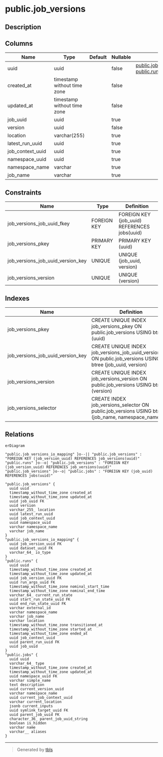 # public.job_versions

## Description

## Columns

| Name | Type | Default | Nullable | Children | Parents | Comment |
| ---- | ---- | ------- | -------- | -------- | ------- | ------- |
| uuid | uuid |  | false | [public.job_versions_io_mapping](public.job_versions_io_mapping.md) [public.runs](public.runs.md) |  |  |
| created_at | timestamp without time zone |  | false |  |  |  |
| updated_at | timestamp without time zone |  | false |  |  |  |
| job_uuid | uuid |  | true |  | [public.jobs](public.jobs.md) |  |
| version | uuid |  | false |  |  |  |
| location | varchar(255) |  | true |  |  |  |
| latest_run_uuid | uuid |  | true |  |  |  |
| job_context_uuid | uuid |  | true |  |  |  |
| namespace_uuid | uuid |  | true |  |  |  |
| namespace_name | varchar |  | true |  |  |  |
| job_name | varchar |  | true |  |  |  |

## Constraints

| Name | Type | Definition |
| ---- | ---- | ---------- |
| job_versions_job_uuid_fkey | FOREIGN KEY | FOREIGN KEY (job_uuid) REFERENCES jobs(uuid) |
| job_versions_pkey | PRIMARY KEY | PRIMARY KEY (uuid) |
| job_versions_job_uuid_version_key | UNIQUE | UNIQUE (job_uuid, version) |
| job_versions_version | UNIQUE | UNIQUE (version) |

## Indexes

| Name | Definition |
| ---- | ---------- |
| job_versions_pkey | CREATE UNIQUE INDEX job_versions_pkey ON public.job_versions USING btree (uuid) |
| job_versions_job_uuid_version_key | CREATE UNIQUE INDEX job_versions_job_uuid_version_key ON public.job_versions USING btree (job_uuid, version) |
| job_versions_version | CREATE UNIQUE INDEX job_versions_version ON public.job_versions USING btree (version) |
| job_versions_selector | CREATE INDEX job_versions_selector ON public.job_versions USING btree (job_name, namespace_name) |

## Relations

```mermaid
erDiagram

"public.job_versions_io_mapping" }o--|| "public.job_versions" : "FOREIGN KEY (job_version_uuid) REFERENCES job_versions(uuid)"
"public.runs" }o--o| "public.job_versions" : "FOREIGN KEY (job_version_uuid) REFERENCES job_versions(uuid)"
"public.job_versions" }o--o| "public.jobs" : "FOREIGN KEY (job_uuid) REFERENCES jobs(uuid)"

"public.job_versions" {
  uuid uuid
  timestamp_without_time_zone created_at
  timestamp_without_time_zone updated_at
  uuid job_uuid FK
  uuid version
  varchar_255_ location
  uuid latest_run_uuid
  uuid job_context_uuid
  uuid namespace_uuid
  varchar namespace_name
  varchar job_name
}
"public.job_versions_io_mapping" {
  uuid job_version_uuid FK
  uuid dataset_uuid FK
  varchar_64_ io_type
}
"public.runs" {
  uuid uuid
  timestamp_without_time_zone created_at
  timestamp_without_time_zone updated_at
  uuid job_version_uuid FK
  uuid run_args_uuid FK
  timestamp_without_time_zone nominal_start_time
  timestamp_without_time_zone nominal_end_time
  varchar_64_ current_run_state
  uuid start_run_state_uuid FK
  uuid end_run_state_uuid FK
  varchar external_id
  varchar namespace_name
  varchar job_name
  varchar location
  timestamp_without_time_zone transitioned_at
  timestamp_without_time_zone started_at
  timestamp_without_time_zone ended_at
  uuid job_context_uuid
  uuid parent_run_uuid FK
  uuid job_uuid
}
"public.jobs" {
  uuid uuid
  varchar_64_ type
  timestamp_without_time_zone created_at
  timestamp_without_time_zone updated_at
  uuid namespace_uuid FK
  varchar simple_name
  text description
  uuid current_version_uuid
  varchar namespace_name
  uuid current_job_context_uuid
  varchar current_location
  jsonb current_inputs
  uuid symlink_target_uuid FK
  uuid parent_job_uuid FK
  character_36_ parent_job_uuid_string
  boolean is_hidden
  varchar name
  varchar__ aliases
}
```

---

> Generated by [tbls](https://github.com/k1LoW/tbls)
